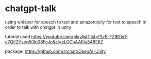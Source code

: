 # chatgpt-talk
using whisper for speech to text and amazonpolly for text to speech in order to talk with chatgpt in unity 

tutorial used https://youtube.com/playlist?list=PLrE-FZIEEls1-c7QifZYzeq50Id08FcJo&si=zLOChAA0Iu348E8Z

package: https://github.com/srcnalt/OpenAI-Unity
